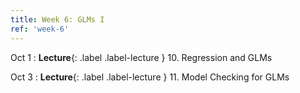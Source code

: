 ```yaml
---
title: Week 6: GLMs I
ref: 'week-6'
---
```


Oct 1
: **Lecture**{: .label .label-lecture } 10. Regression and GLMs

Oct 3
: **Lecture**{: .label .label-lecture } 11. Model Checking for GLMs
